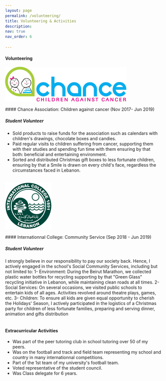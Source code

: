 ```yaml
---
layout: page
permalink: /volunteering/
title: Volunteering & Activities
description:
nav: true
nav_order: 6

---
```

#### Volunteering 

<p style="text-align: left"><img src="../assets/img/chance.png"></p>
#### Chance Association: Children against cancer (Nov 2017- Jun 2019)

##### *Student Volunteer*
- Sold products to raise funds for the association such as calendars with children's drawings, chocolate boxes and candies. 
- Paid regular visits to children suffering from cancer, supporting them with their studies and spending fun time with them ensuring by that both: beneficial and entertaining environment.
- Sorted and distributed Christmas gift boxes to less fortunate children, ensuring by that a Smile is drawn on every child's face, regardless the circumstances faced in Lebanon.
<br/><br/>

<p style="text-align: left"><img src="../assets/img/IC4.png"></p>
#### Internationnal College: Community Service (Sep 2018 - Jun 2019)

##### *Student Volunteer*
I strongly believe in our responsibility to pay our society back. Hence, I actively engaged in the school's Social Community Services, including but not limited to:
1- Environment: During the Beirut Marathon, we collected plastic water bottles for recycling supporting by that "Green Glass" recycling initiative in Lebanon, while maintaining clean roads at all times.
2- Social Services: On several occasions, we visited public schools to entertain kids of all ages. Activities revolved around theatre plays, games, etc.
3- Children: To ensure all kids are given equal opportunity to cherish the Holidays' Season, I actively participated in the logistics of a Christmas party for children of less fortunate families, preparing and serving dinner, animation and gifts distribution
<br/><br/>

#### Extracurricular Activities
- Was part of the peer tutoring club in school tutoring over 50 of my peers.
- Was on the football and track and field team representing my school and country in many internationnal competitions.
- Part of the 1st team of my university's football team.
- Voted representative of the student council.
- Was Class delegate for 6 years.



